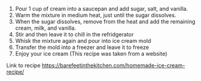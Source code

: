 1. Pour 1 cup of cream into a saucepan and add sugar, salt, and vanilla.
2. Warm the mixture in medium heat, just until the sugar dissolves. 
3. When the sugar dissolves, remove from the heat and add the remaining cream, milk, and vanilla.
4. Stir and then leave it to chill in the refridgerator
5. Whisk the mixture again and pour into ice cream mold
6. Transfer the mold into a freezer and leave it to freeze
7. Enjoy your ice cream
(This recipe was taken from a website)

Link to recipe https://barefeetinthekitchen.com/homemade-ice-cream-recipe/